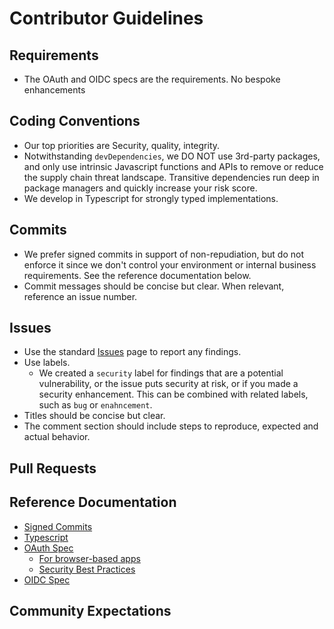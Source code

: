 # Contributor Guidelines

## Requirements
- The OAuth and OIDC specs are the requirements. No bespoke enhancements

## Coding Conventions

- Our top priorities are Security, quality, integrity.
- Notwithstanding `devDependencies`, we DO NOT use 3rd-party packages, and only use intrinsic Javascript functions and APIs to remove or reduce the supply chain threat landscape. Transitive dependencies run deep in package managers and quickly increase your risk score.
- We develop in Typescript for strongly typed implementations.

## Commits
- We prefer signed commits in support of non-repudiation, but do not enforce it since we don't control your environment or internal business requirements. See the reference documentation below.
- Commit messages should be concise but clear. When relevant, reference an issue number.

## Issues
- Use the standard [Issues](https://github.com/pingidentity-developers-experience/ping-oidc-client-sdk/issues) page to report any findings.
- Use labels.
  - We created a `security` label for findings that are a potential vulnerability, or the issue puts security at risk, or if you made a security enhancement. This can be combined with related labels, such as `bug` or `enahncement`.
- Titles should be concise but clear.
- The comment section should include steps to reproduce, expected and actual behavior.

## Pull Requests


## Reference Documentation
- [Signed Commits](https://docs.github.com/en/authentication/managing-commit-signature-verification/signing-commits)
- [Typescript](https://www.typescriptlang.org/)
- [OAuth Spec](https://datatracker.ietf.org/doc/html/rfc6749)
  - [For browser-based apps](https://datatracker.ietf.org/doc/html/draft-ietf-oauth-browser-based-apps-07)
  - [Security Best Practices](https://datatracker.ietf.org/doc/html/draft-ietf-oauth-security-topics-16)
- [OIDC Spec](https://openid.net/specs/openid-connect-core-1_0.html)


## Community Expectations
